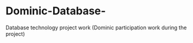 # Dominic-Database-
Database technology project work (Dominic participation work during the project)
